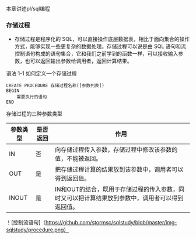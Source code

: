 本章讲述pl/sql编程

### 存储过程
- 存储过程是程序化的 SQL，可以直接操作底层数据表，相比于面向集合的操作方式，能够实现一些更复杂的数据处理。存储过程可以说是由 SQL 语句和流控制语句构成的语句集合，它和我们之前学到的函数一样，可以接收输入参数，也可以返回输出参数给调用者，返回计算结果。

语法 1-1 如何定义一个存储过程

```
CREATE PROCEDURE 存储过程名称([参数列表])
BEGIN
    需要执行的语句
END    
```
存储过程的三种参数类型

参数类型 | 是否返回 | 作用 |
--- | --- |--- |
IN | 否| 向存储过程传入参数，存储过程中修改该参数的值，不能被返回。|
OUT   | 是 |  把存储过程计算的结果放到该参数中，调用者可以得到返回值。 |
INOUT   | 是 | IN和OUT的结合，既用于存储过程的传入参数，同时又可以把计算结果放到参数中，调用者可以得到返回值。| 

！[控制流语句]（https://github.com/stormsc/sqlstudy/blob/master/img-sqlstudy/procedure.png）
